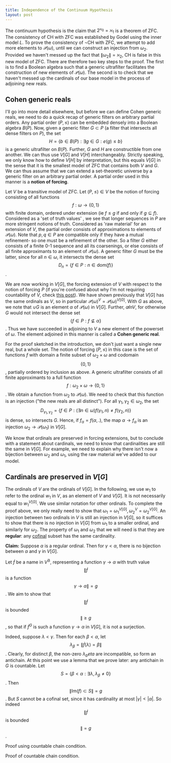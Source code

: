 ```yaml
---
title: Independence of the Continuum Hypothesis
layout: post
---
```


<script type="text/x-mathjax-config"> MathJax.Hub.Config({ tex2jax: { inlineMath: [['$','$'], ['\\(','\\)']], processEscapes: true } }); </script> <script src="https://cdnjs.cloudflare.com/ajax/libs/mathjax/2.7.0/MathJax.js?config=TeX-AMS-MML_HTMLorMML" type="text/javascript"></script>

The continuum hypothesis is the claim that $2^{\aleph_0} = \aleph_1$ is a theorem of ZFC. The consistency of CH with ZFC was established by Godel using the inner model $L$. To prove the consistency of $\lnot$CH with ZFC, we attempt to add more elements to $\mathcal{P}(\omega)$, until we can construct an injection from $\omega_2$. Provided we haven't messed up the fact that $\| \omega_2 \| = \aleph_2$, CH is false in this new model of ZFC. There are therefore two key steps to the proof. The first is to find a Boolean algebra such that a generic ultrafilter facilitates the construction of new elements of $\mathcal{P}(\omega)$. The second is to check that we haven't messed up the cardinals of our base model in the process of adjoining new reals. 

## Cohen generic reals

I'll go into more detail elsewhere, but before we can define Cohen generic reals, we need to do a quick recap of generic filters on arbitrary partial orders. Any partial order $(P, \leq)$ can be embedded densely into a Boolean algebra $B(P)$. Now, given a generic filter $G \subset P$ (a filter that intersects all dense filters on $P$), the set $$H = \{b \in B(P): \exists g \in G: e(g) \leq b\}$$ is a generic ultrafilter on $B(P)$. Further, $G$ and $H$ are constructible from one another. We can thus use $V[G]$ and $V[H]$ interchangeably. Strictly speaking, we only know how to define $V[H]$ by interpretation, but this equals $V[G]$ in the sense that it is the smallest model of ZFC that contains both $V$ and $G$. We can thus assume that we can extend a set-theoretic universe by a generic filter on an arbitrary partial order. A partial order used in this manner is a **notion of forcing**.

Let $V$ be a transitive model of ZFC. Let $(P, \leq) \in V$ be the notion of forcing consisting of all functions $$f : \omega \to \{0,1\}$$ with finite domain, ordered under extension (ie $f \leq g$ if and only if $g \subseteq f$). Considered as a 'set of truth values' , we see that longer sequences in $P$ are more stringent notions of truth. Considered as 'raw material' for an extension of $V$, the partial order consists of approximations to elements of $\mathcal{P}(\omega)$. Note that $p, q \in P$ are compatible only if they have a mutual refinement- so one must be a refinement of the other. So a filter $G$ either consists of a finite 0-1 sequence and all its coarsenings, or else consists of all finite approximants to an element of $\mathcal{P}(\omega)$. A generic filter $G$ must be the latter, since for all $n \in \omega$, it intersects the dense set $$D_n = \{f \in P: n \in \textrm{dom}(f)\}$$.

We are now working in $V[G]$, the forcing extension of $V$ with respect to the notion of forcing $P$ (if you're confused about why I'm not requiring countability of $V$, check [this post](https://hilbert-spaess.github.io/2020/05/24/forcing-frameworks.html)). We have shown previously that $V[G]$ has the same ordinals as $V$, so in particular $\mathcal{P}(\omega)^V = \mathcal{P}(\omega)^{V[G]}$. With $G$ as above, we note that $\cup G$ is an element $\alpha$ of $\mathcal{P}(\omega)$ in $V[G]$. Further, $\alpha \not in V$, for otherwise $G$ would not intersect the dense set $$\{f \in P: f \not \subseteq \alpha\}$$. Thus we have succeeded in adjoining to $V$ a new element of the powerset of $\omega$. The element adjoined in this manner is called a **Cohen generic real**.

For the proof sketched in the introduction, we don't just want a single new real, but a whole set. The notion of forcing $(P, \leq)$ in this case is the set of functions $f$ with domain a finite subset of $\omega_2 \times \omega$ and codomain $$\{0,1\}$$, partially ordered by inclusion as above. A generic ultrafilter consists of all finite approximants to a full function $$f : \omega_2 \times \omega \to \{0,1\}$$. We obtain a function from $\omega_2$ to $\mathcal{P}(\omega)$. We need to check that this function is an injection ("the new reals are all distinct"). For all $\gamma_1, \gamma_2 \in \omega_2$, the set $$D_{\gamma_1, \gamma_2} = \{f \in P: (\exists n \in \omega) f(\gamma_1, n) \neq f(\gamma_2, n)\}$$ is dense, so intersects $G$. Hence, if $f_\alpha = f(\alpha, .)$, the map $\alpha \to f_\alpha$ is an injection $\omega_2 \to \mathcal{P}(\omega_1)$ in $V[G]$. 

We know that ordinals are preserved in forcing extensions, but to conclude with a statement about cardinals, we need to know that cardinalities are still the same in $V[G]$. For example, we need to explain why there isn't now a bijection between $\omega_2$ and $\omega_1$, using the raw material we've added to our model. 

## Cardinals are preserved in $V[G]$

The ordinals of $V$ are the ordinals of $V[G]$. In the following, we use $w_1$ to refer to the ordinal $w_1$ in $V$, as an element of $V$ and $V[G]$. It is not necessarily equal to $w_1^{V[G]}$. We use similar notation for other ordinals. To complete the proof above, we only really need to show that $\omega_1 = \omega_1^{V[G]}, \omega_2^V = \omega_2^{V[G]}$. An injection between two ordinals in $V$ is still an injection in $V[G]$, so it suffices to show that there is no injection in $V[G]$ from $\omega_1$ to a smaller ordinal, and similarly for $\omega_2$. The property of $\omega_1$ and $\omega_2$ that we will need is that they are **regular**: any [cofinal](https://en.wikipedia.org/wiki/Cofinal_(mathematics)) subset has the same cardinality.

**Claim:** Suppose $\alpha$ is a regular ordinal. Then for $\gamma < \alpha$, there is no bijection between $\alpha$ and $\gamma$ in $V[G]$.

Let $\dot{f}$ be a name in $V^{\mathbb{B}}$, representing a function $\gamma \to \alpha$ with truth value $$\| \dot{f}$$ is a function $$ \gamma \to \alpha \| = g$$. We aim to show that $$\| \dot{f}$$ is bounded $$\| \geq g$$, so that if $\dot{f}^G$ is such a function $\gamma \to \alpha$ in $V[G]$, it is not a surjection.

Indeed, suppose $\lambda < \gamma$. Then for each $\beta < \alpha$, let $$\lambda_\beta = \| \dot{f}(\lambda) = \beta \|$$. Clearly, for distinct $\beta$, the non-zero $\lambda_beta$ are incompatible, so form an antichain. At this point we use a lemma that we prove later: any antichain in $G$ is countable. Let $$S = \{ \beta < \alpha : \exists \lambda, \lambda_\beta \neq 0\}$$. Then $$\| \textrm{Im}(f) \subset S \| = g$$. But $S$ cannot be a cofinal set, since it has cardinality at most $|\gamma| < |\alpha|$. So indeed $$\| \dot{f}$$ is bounded $$\| = g$$. 

Proof using countable chain condition.

Proof of countable chain condition.